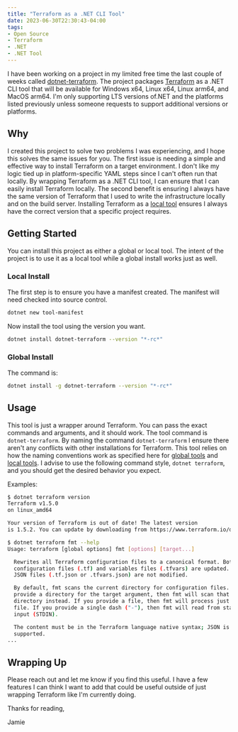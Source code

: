 ```yaml
---
title: "Terraform as a .NET CLI Tool"
date: 2023-06-30T22:30:43-04:00
tags:
- Open Source
- Terraform
- .NET
- .NET Tool
---
```


I have been working on a project in my limited free time the last couple of weeks called [dotnet-terraform](https://github.com/phillipsj/dotnet-terraform). The project packages [Terraform](https://www.terraform.io/) as a .NET CLI tool that will be available for Windows x64, Linux x64, Linux arm64, and MacOS arm64. I'm only supporting LTS versions of.NET and the platforms listed previously unless someone requests to support additional versions or platforms.

## Why

I created this project to solve two problems I was experiencing, and I hope this solves the same issues for you. The first issue is needing a simple and effective way to install Terraform on a target environment. I don't like my logic tied up in platform-specific YAML steps since I can't often run that locally. By wrapping Terraform as a .NET CLI tool, I can ensure that I can easily install Terraform locally. The second benefit is ensuring I always have the same version of Terraform that I used to write the infrastructure locally and on the build server. Installing Terraform as a [local tool](https://learn.microsoft.com/en-us/dotnet/core/tools/dotnet-tool-install#local-tools) ensures I always have the correct version that a specific project requires.

## Getting Started

You can install this project as either a global or local tool. The intent of the project is to use it as a local tool while a global install works just as well.

### Local Install

The first step is to ensure you have a manifest created. The manifest will need checked into source control.

```Bash
dotnet new tool-manifest
```

Now install the tool using the version you want.

```Bash
dotnet install dotnet-terraform --version "*-rc*"
```

### Global Install

The command is:

```Bash
dotnet install -g dotnet-terraform --version "*-rc*"
```

## Usage

This tool is just a wrapper around Terraform. You can pass the exact commands and arguments, and it should work. The tool command is `dotnet-terraform`. By naming the command `dotnet-terraform` I ensure there aren't any conflicts with other installations for Terraform. This tool relies on how the naming conventions work as specified here for [global tools](https://learn.microsoft.com/en-us/dotnet/core/tools/global-tools#invoke-a-global-tool) and [local tools](https://learn.microsoft.com/en-us/dotnet/core/tools/global-tools#invoke-a-local-tool). I advise to use the following command style, `dotnet terraform`, and you should get the desired behavior you expect.

Examples:

```Bash
$ dotnet terraform version
Terraform v1.5.0
on linux_amd64

Your version of Terraform is out of date! The latest version
is 1.5.2. You can update by downloading from https://www.terraform.io/downloads.html
```

```Bash
$ dotnet terraform fmt --help
Usage: terraform [global options] fmt [options] [target...]

  Rewrites all Terraform configuration files to a canonical format. Both
  configuration files (.tf) and variables files (.tfvars) are updated.
  JSON files (.tf.json or .tfvars.json) are not modified.

  By default, fmt scans the current directory for configuration files. If you
  provide a directory for the target argument, then fmt will scan that
  directory instead. If you provide a file, then fmt will process just that
  file. If you provide a single dash ("-"), then fmt will read from standard
  input (STDIN).

  The content must be in the Terraform language native syntax; JSON is not
  supported.
...
```

## Wrapping Up

Please reach out and let me know if you find this useful. I have a few features I can think I want to add that could be useful outside of just wrapping Terraform like I'm currently doing.

Thanks for reading,

Jamie

